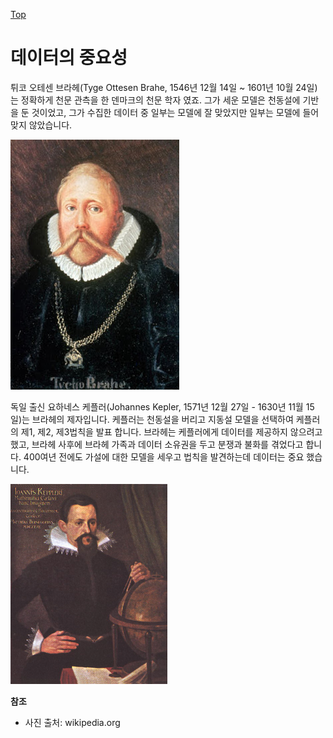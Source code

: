 [Top](index.md)

# 데이터의 중요성

튀코 오테센 브라헤(Tyge Ottesen Brahe, 1546년 12월 14일 ~ 1601년 10월 24일)는 정확하게 천문 관측을 한 덴마크의 천문 학자 였죠. 그가 세운 모델은 천동설에 기반을 둔 것이었고, 그가 수집한 데이터 중 일부는 모델에 잘 맞았지만 일부는 모델에 들어 맞지 않았습니다.

![img](Tycho_Brahe.JPG)

독일 출신 요하네스 케플러(Johannes Kepler, 1571년 12월 27일 - 1630년 11월 15일)는 브라헤의 제자입니다. 케플러는 천동설을 버리고 지동설 모델을 선택하여 케플러의 제1, 제2, 제3법칙을 발표 합니다. 브라헤는 케플러에게 데이터를 제공하지 않으려고 했고, 브라헤 사후에 브라헤 가족과 데이터 소유권을 두고 분쟁과 불화를 겪었다고 합니다. 400여년 전에도 가설에 대한 모델을 세우고 법칙을 발견하는데 데이터는 중요 했습니다.

![img](251px-JKepler.png)

**참조**

- 사진 출처: wikipedia.org
